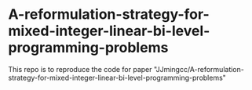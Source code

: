 # A-reformulation-strategy-for-mixed-integer-linear-bi-level-programming-problems
This repo is to reproduce the code for paper "JJmingcc/A-reformulation-strategy-for-mixed-integer-linear-bi-level-programming-problems"

